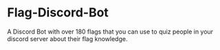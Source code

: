 # Flag-Discord-Bot
A Discord Bot with over 180 flags that you can use to quiz people in your discord server about their flag knowledge.
